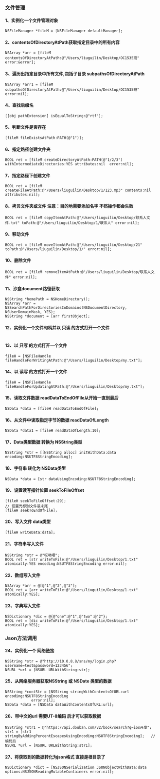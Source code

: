 ### 文件管理 
       
#### 1、实例化一个文件管理对象

```objc
NSFileManager *fileM = [NSFileManager defaultManager];
```

#### 2、contentsOfDirectoryAtPath获取指定目录中的所有内容
    
```objc
NSArray *arr = [fileM contentsOfDirectoryAtPath:@"/Users/liuguilin/Desktop/OC1535班" error:&error];
```

#### 3、遍历出指定目录中所有文件,包括子目录 subpathsOfDirectoryAtPath

```objc
NSArray *arr1 = [fileM subpathsOfDirectoryAtPath:@"/Users/liuguilin/Desktop/OC1535班" error:nil];
```

#### 4、查找后缀名

```objc
[[obj pathExtension] isEqualToString:@"rtf"];
```

#### 5、判断文件是否存在

```objc
[fileM fileExistsAtPath:PATH(@"1")];
```

#### 6、指定路径创建文件夹

```objc
BOOL ret = [fileM createDirectoryAtPath:PATH(@"1/2/3") withIntermediateDirectories:YES attributes:nil  error:nil];
```

#### 7、指定路径下创建文件

```objc
BOOL ret = [fileM createFileAtPath:@"/Users/liuguilin/Desktop/1/123.mp3" contents:nil attributes:nil];
```

#### 8、拷贝文件夹或文件  注意：目的地需要添加名字 不然操作都会失败

```objc
BOOL ret = [fileM copyItemAtPath:@"/Users/liuguilin/Desktop/联系人文件.txt" toPath:@"/Users/liuguilin/Desktop/1/联系人" error:nil];
```

#### 9、移动文件

```objc
BOOL ret = [fileM moveItemAtPath:@"/Users/liuguilin/Desktop/21" toPath:@"/Users/liuguilin/Desktop/1/" error:nil];
```

#### 10、删除文件

```objc
BOOL ret = [fileM removeItemAtPath:@"/Users/liuguilin/Desktop/联系人文件" error:nil];
```

#### 11、沙盒document路径获取

```objc
NSString *homePath = NSHomeDirectory();
NSArray *arr = NSSearchPathForDirectoriesInDomains(NSDocumentDirectory, NSUserDomainMask, YES);
NSString *document = [arr firstObject];
```

#### 12、实例化一个文件句柄并以 只读 的方式打开一个文件

```objcNSFileHandle *fileH = [NSFileHandle fileHandleForReadingAtPath:@"/Users/liuguilin/Desktop/my.txt"];
```

#### 13、以 只写 的方式打开一个文件

```objc
fileH = [NSFileHandle fileHandleForWritingAtPath:@"/Users/liuguilin/Desktop/my.txt"];
```

#### 14、以 读写 的方式打开一个文件

```objc
fileH = [NSFileHandle fileHandleForUpdatingAtPath:@"/Users/liuguilin/Desktop/my.txt"];
```

#### 15、读取文件数据   readDataToEndOfFile从开始一直到最后
    
```objc
NSData *data = [fileH readDataToEndOfFile];
```

#### 16、从文件中读取指定字节的数据 readDataOfLength

```objc
NSData *data1 = [fileH readDataOfLength:10];
```

#### 17、Data类型数据 转换为 NSString类型

```objc
NSString *str = [[NSString alloc] initWithData:data encoding:NSUTF8StringEncoding];
```

#### 18、字符串 转化为 NSData类型

```objc
NSData *data = [str dataUsingEncoding:NSUTF8StringEncoding];
```

#### 19、设置读写指针位置 seekToFileOffset

```objc
[fileH seekToFileOffset:29];
// 设置光标到文件最末尾		
[fileH seekToEndOfFile];  
```

#### 20、写入文件 data类型

```objc
[fileH writeData:data];
```

#### 21、字符串写入文件

```objc
NSString *str = @"哎呦喂";
BOOL ret = [str writeToFile:@"/Users/liuguilin/Desktop/1.txt" atomically:YES encoding:NSUTF8StringEncoding error:nil];
```

#### 22、数组写入文件

```objc
NSArray *arr = @[@"1",@"2",@"3"];
BOOL ret = [arr writeToFile:@"/Users/liuguilin/Desktop/1.txt" atomically:YES];
```

#### 23、字典写入文件

```objc
NSDictionary *dic = @{@"one":@"1",@"two":@"2"};
BOOL ret = [dic writeToFile:@"/Users/liuguilin/Desktop/1.txt" atomically:YES];
```

### Json方法调用

#### 24、实例化一个 网络链接

```objc
NSString *str = @"http://10.0.8.8/sns/my/login.php?username=test&password=123456";
NSURL *url = [NSURL URLWithString:str];
```

#### 25、从网络服务器获取NSString 或 NSDate 类型的数据

```objc
NSString *contStr = [NSString stringWithContentsOfURL:url encoding:NSUTF8StringEncoding 
			error:nil];
NSData *data = [NSData dataWithContentsOfURL:url];
```

#### 26、带中文的url 需要UT-8编码  后才可以获取数据

```objc
NSString *str1 = @"https://api.douban.com/v2/book/search?q=ios开发";
str1 = [str1 stringByAddingPercentEscapesUsingEncoding:NSUTF8StringEncoding];   //编码后
NSURL *url = [NSURL URLWithString:str1];
```

#### 27、将获取到的数据转化为json格式 直接是根目录了

```objc
NSDictionary *dict = [NSJSONSerialization JSONObjectWithData:data  options:NSJSONReadingMutableContainers error:nil];
```

	
